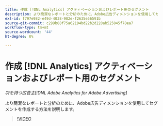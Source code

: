 ```yaml
---
title: 作成 [!DNL Analytics] アクティベーションおよびレポート用のセグメント
description: より簡潔なレポートと分析のために、Adobe広告ディメンションを使用してセグメントを作成する方法を説明します。
exl-id: f797e982-e49d-4038-982e-f2635e56591b
source-git-commit: c299b88f75a62194bd22b2d220ab525045f78ea7
workflow-type: tm+mt
source-wordcount: '44'
ht-degree: 0%

---
```


# 作成 [!DNL Analytics] アクティベーションおよびレポート用のセグメント

*次を持つ広告主[!DNL Adobe Analytics for Adobe Advertising]*

より簡潔なレポートと分析のために、Adobe広告ディメンションを使用してセグメントを作成する方法を説明します。

>[!VIDEO](https://video.tv.adobe.com/v/33916)
